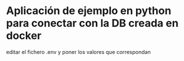 # Aplicación de ejemplo en python para conectar con la DB creada en docker
editar el fichero .env y poner los valores que correspondan
